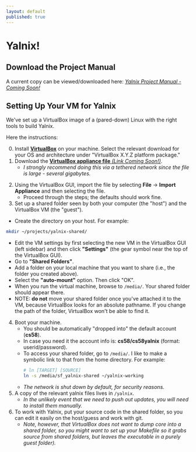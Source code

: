 ```yaml
---
layout: default
published: true
---
```


# Yalnix!

## Download the Project Manual

A current copy can be viewed/downloaded here: [_Yalnix Project Manual - Coming Soon!_]()

## Setting Up Your VM for Yalnix

We've set up a VirtualBox image of a (pared-down) Linux with the right tools to build Yalnix.

Here the instructions:

0. Install [**VirtualBox**](https://www.virtualbox.org/wiki/Downloads) on your machine. Select the relevant download for your OS and architecture under "VirtualBox X.Y.Z platform package."
1. Download the [**VirtualBox appliance file** _(Link Coming Soon!)_]().
   - _I strongly recommend doing this via a tethered network since the file is large - several gigabytes._
  <!-- ``` -->
  <!-- # the VM appliance file lives in the CS NFS -->
  <!-- # e.g., use scp to download -->
  <!-- /net/ifs-users/cs58/yalnix/vbox/cs58-F19-v1.ova -->
  <!-- ``` -->
2. Using the VirtualBox GUI, import the file by selecting **File** &rarr; **Import Appliance** and then selecting the file.
   - Proceed through the steps; the defaults should work fine.
3. Set up a shared folder seen by both your computer (the "host") and the VirtualBox VM (the "guest").
  - Create the directory on your host. For example:
  ```bash
  mkdir ~/projects/yalnix-shared/
  ```
  - Edit the VM settings by first selecting the new VM in the VirtualBox GUI (left sidebar) and then click **"Settings"** (the gear symbol near the top of the VirtualBox GUI).
  - Go to **"Shared Folders"**.
  - Add a folder on your local machine that you want to share (i.e., the folder you created above).
  - Select the **"auto-mount"** option. Then click "OK".
  - When you run the virtual machine, browse to `/media/`. Your shared folder should appear there.
  - NOTE: **do not** move your shared folder once you've attached it to the VM, because VirtualBox looks for an absolute pathname. If you change the path of the folder, VirtualBox won't be able to find it.
4. Boot your machine.
   - You should be automatically "dropped into" the default account (**cs58**).
   - In case you need it the account info is: **cs58/cs58yalnix** (format: userid/password).
   - To access your shared folder, go to `/media/`. I like to make a symbolic link to that from the home directory. For example:
     ```bash
     # ln [TARGET] [SOURCE]
     ln -s /media/sf_yalnix-shared ~/yalnix-working
     ```
   - _The network is shut down by default, for security reasons._
5. A copy of the relevant yalnix files lives in `/yalnix`.
   - _In the unlikely event that we need to push out updates, you will need to install them manually._
6. To work with Yalnix, put your source code in the shared folder, so you can edit it easily on the host/guess and work with git.
   - _Note, however, that VirtualBox does not want to dump core into a shared folder, so you might want to set up your Makefile so it grabs source from shared folders, but leaves the executable in a purely guest folder)._

<!--
Some snapshots of the versions of things on the yalnix VM from sean.
```
$ uname -a
Linux localhost.localdomain 5.6.8-200.fc31.x86_64 #1 SMP Wed Apr 29 19:10:01 UTC 2020 x86_64 x86_64 x86_64 GNU/Linux

$ gcc --version
gcc (GCC) 9.3.1 20200408 (Red Hat 9.3.1-2)

$ /lib/libc.so.6
GNU C Library (GNU libc) stable release version 2.30.
Copyright (C) 2019 Free Software Foundation, Inc.
This is free software; see the source for copying conditions.
There is NO warranty; not even for MERCHANTABILITY or FITNESS FOR A
PARTICULAR PURPOSE.
Compiled by GNU CC version 9.2.1 20190827 (Red Hat 9.2.1-1).
libc ABIs: UNIQUE IFUNC ABSOLUTE
For bug reporting instructions, please see:
<http://www.gnu.org/software/libc/bugs.html>.

$ ldd --version
ldd (GNU libc) 2.30
Copyright (C) 2019 Free Software Foundation, Inc.
This is free software; see the source for copying conditions.  There is NO
warranty; not even for MERCHANTABILITY or FITNESS FOR A PARTICULAR PURPOSE.
Written by Roland McGrath and Ulrich Drepper.
...


```
-->

